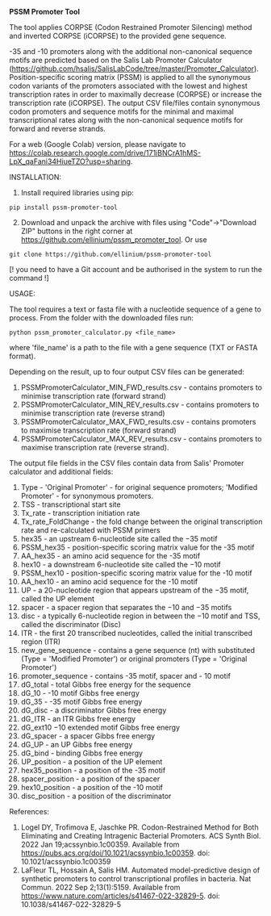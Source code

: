 **PSSM Promoter Tool**

The tool applies CORPSE (Codon Restrained Promoter Silencing) method and inverted CORPSE (iCORPSE) to the provided gene sequence.

-35 and -10 promoters along with the additional non-canonical sequence motifs are predicted based on the Salis Lab Promoter Calculator (https://github.com/hsalis/SalisLabCode/tree/master/Promoter_Calculator).
Position-specific scoring matrix (PSSM) is applied to all the synonymous codon variants of the promoters associated with the lowest and highest transcription rates in order to maximally decrease (CORPSE) or increase the transcription rate (iCORPSE).
The output CSV file/files contain synonymous codon promoters and sequence motifs for the minimal and maximal transcriptional rates along with the non-canonical sequence motifs for forward and reverse strands.

For a web (Google Colab) version, please navigate to https://colab.research.google.com/drive/171iBNCrA1hMS-LpX_qaFani34HiueTZO?usp=sharing.

INSTALLATION:

1. Install required libraries using pip:
```
pip install pssm-promoter-tool
```

2. Download and unpack the archive with files using "Code"->"Download ZIP" buttons in the right corner at https://github.com/ellinium/pssm_promoter_tool. 
Or use
```
git clone https://github.com/ellinium/pssm-promoter-tool
```
[! you need to have a Git account and be authorised in the system to run the command !]


USAGE:

The tool requires a text or fasta file with a nucleotide sequence of a gene to process.
From the folder with the downloaded files run:
```
python pssm_promoter_calculator.py <file_name>
```
where 'file_name' is a path to the file with a gene sequence (TXT or FASTA format).

Depending on the result, up to four output CSV files can be generated:
1) PSSMPromoterCalculator_MIN_FWD_results.csv - contains promoters to minimise transcription rate (forward strand)
2) PSSMPromoterCalculator_MIN_REV_results.csv - contains promoters to minimise transcription rate (reverse strand)
3) PSSMPromoterCalculator_MAX_FWD_results.csv - contains promoters to maximise transcription rate (forward strand)
4) PSSMPromoterCalculator_MAX_REV_results.csv - contains promoters to maximise transcription rate (reverse strand).

The output file fields in the CSV files contain data from Salis' Promoter calculator and additional fields:
1) Type - 'Original Promoter' - for original sequence promoters; 'Modified Promoter' - for synonymous promoters. 
2) TSS -  transcriptional start site 
3) Tx_rate - transcription initiation rate 
4) Tx_rate_FoldChange - the fold change between the original transcription rate and re-calculated with PSSM primers 
5) hex35 -  an upstream 6-nucleotide site called the −35 motif 
6) PSSM_hex35 - position-specific scoring matrix value for the -35 motif 
7) AA_hex35 - an amino acid sequence for the -35 motif 
8) hex10 - a downstream 6-nucleotide site called the −10 motif 
9) PSSM_hex10 - position-specific scoring matrix value for the -10 motif 
10) AA_hex10 - an amino acid sequence for the -10 motif 
11) UP - a 20-nucleotide region that appears upstream of the −35 motif, called the UP element 
12) spacer - a spacer region that separates the −10 and −35 motifs 
13) disc - a typically 6-nucleotide region in between the −10 motif and TSS, called the discriminator (Disc)
14) ITR - the first 20 transcribed nucleotides, called the initial transcribed region (ITR)
15) new_gene_sequence - contains a gene sequence (nt) with substituted (Type = 'Modified Promoter') or  original promoters (Type = 'Original Promoter')
16) promoter_sequence - contains -35 motif, spacer and - 10 motif 
17) dG_total - total Gibbs free energy for the sequence 
18) dG_10 - -10 motif Gibbs free energy 
19) dG_35 - -35 motif Gibbs free energy 
20) dG_disc - a discriminator Gibbs free energy 
21) dG_ITR - an ITR Gibbs free energy 
22) dG_ext10 −10 extended motif Gibbs free energy 
23) dG_spacer - a spacer Gibbs free energy 
24) dG_UP - an UP Gibbs free energy 
25) dG_bind - binding Gibbs free energy 
26) UP_position - a position of the UP element 
27) hex35_position - a position of the -35 motif 
28) spacer_position - a position of the spacer 
29) hex10_position - a position of the -10 motif 
30) disc_position - a position of the discriminator

References:

1. Logel DY, Trofimova E, Jaschke PR. Codon-Restrained Method for Both Eliminating and Creating Intragenic Bacterial Promoters. ACS Synth Biol. 2022 Jan 19;acssynbio.1c00359. Available from https://pubs.acs.org/doi/10.1021/acssynbio.1c00359. doi: 10.1021/acssynbio.1c00359
2. LaFleur TL, Hossain A, Salis HM. Automated model-predictive design of synthetic promoters to control transcriptional profiles in bacteria. Nat Commun. 2022 Sep 2;13(1):5159. Available from https://www.nature.com/articles/s41467-022-32829-5. doi: 10.1038/s41467-022-32829-5